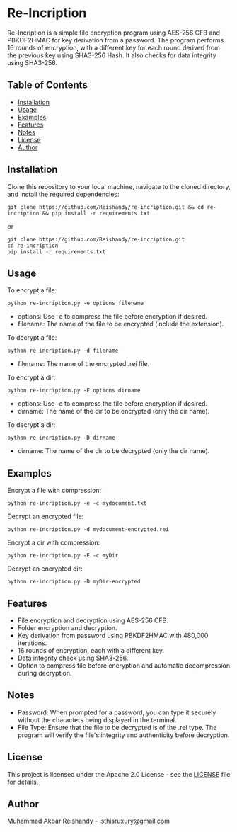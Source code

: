 # Re-Incription

Re-Incription is a simple file encryption program using AES-256 CFB and PBKDF2HMAC for key derivation from a password. The program performs 16 rounds of encryption, with a different key for each round derived from the previous key using SHA3-256 Hash. It also checks for data integrity using SHA3-256.

## Table of Contents
- [Installation](#installation)
- [Usage](#usage)
- [Examples](#examples)
- [Features](#features)
- [Notes](#notes)
- [License](#license)
- [Author](#author)

## Installation
Clone this repository to your local machine, navigate to the cloned directory, and install the required dependencies:
```
git clone https://github.com/Reishandy/re-incription.git && cd re-incription && pip install -r requirements.txt
```
or
```commandline
git clone https://github.com/Reishandy/re-incription.git
cd re-incription
pip install -r requirements.txt
```


## Usage
To encrypt a file:
```commandline
python re-incription.py -e options filename
```
- options: Use -c to compress the file before encryption if desired.
- filename: The name of the file to be encrypted (include the extension).

To decrypt a file:
```commandline
python re-incription.py -d filename
```
- filename: The name of the encrypted .rei file.

To encrypt a dir:
```commandline
python re-incription.py -E options dirname
```
- options: Use -c to compress the file before encryption if desired.
- dirname: The name of the dir to be encrypted (only the dir name).

To decrypt a dir:
```commandline
python re-incription.py -D dirname
```
- dirname: The name of the dir to be decrypted (only the dir name).



## Examples
Encrypt a file with compression:
```commandline
python re-incription.py -e -c mydocument.txt
```

Decrypt an encrypted file:
```commandline
python re-incription.py -d mydocument-encrypted.rei
```

Encrypt a dir with compression:
```commandline
python re-incription.py -E -c myDir
```

Decrypt an encrypted dir:
```commandline
python re-incription.py -D myDir-encrypted
```


## Features
- File encryption and decryption using AES-256 CFB.
- Folder encryption and decryption.
- Key derivation from password using PBKDF2HMAC with 480,000 iterations.
- 16 rounds of encryption, each with a different key.
- Data integrity check using SHA3-256.
- Option to compress file before encryption and automatic decompression during decryption.

## Notes
- Password: When prompted for a password, you can type it securely without the characters being displayed in the terminal.
- File Type: Ensure that the file to be decrypted is of the .rei type. The program will verify the file's integrity and authenticity before decryption.

## License
This project is licensed under the Apache 2.0 License - see the [LICENSE](LICENSE) file for details.

## Author
Muhammad Akbar Reishandy - isthisruxury@gmail.com
